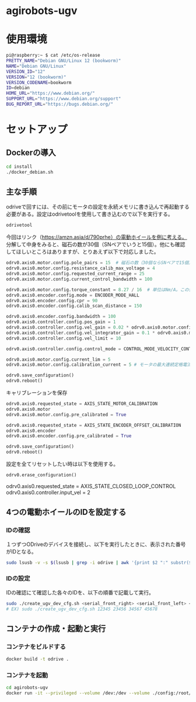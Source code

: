 # agirobots-ugv

# 使用環境
``` bash
pi@raspberry:~ $ cat /etc/os-release
PRETTY_NAME="Debian GNU/Linux 12 (bookworm)"
NAME="Debian GNU/Linux"
VERSION_ID="12"
VERSION="12 (bookworm)"
VERSION_CODENAME=bookworm
ID=debian
HOME_URL="https://www.debian.org/"
SUPPORT_URL="https://www.debian.org/support"
BUG_REPORT_URL="https://bugs.debian.org/"
```

# セットアップ
## Dockerの導入
``` bash
cd install 
./docker_debian.sh
```

## 主な手順
odriveで回すには、その前にモータの設定を永続メモリに書き込んで再起動する必要がある。設定はodrivetoolを使用して書き込むので以下を実行する。

``` bash
odrivetool
```
今回はリンク（https://amzn.asia/d/790prhe）の電動ホイールを例に考える。
分解して中身をみると、磁石の数が30個（SNペアでいうと15個）。他にも確認してほしいところはありますが、とりあえず以下で対応しました。

``` python
odrv0.axis0.motor.config.pole_pairs = 15  # 磁石の数（30個ならSNペアで15個）
odrv0.axis0.motor.config.resistance_calib_max_voltage = 4   
odrv0.axis0.motor.config.requested_current_range = 25 
odrv0.axis0.motor.config.current_control_bandwidth = 100

odrv0.axis0.motor.config.torque_constant = 8.27 / 16  # 単位はNm/A。この値が異なるとPD?制御が上手く働かない
odrv0.axis0.encoder.config.mode = ENCODER_MODE_HALL
odrv0.axis0.encoder.config.cpr = 90
odrv0.axis0.encoder.config.calib_scan_distance = 150

odrv0.axis0.encoder.config.bandwidth = 100
odrv0.axis0.controller.config.pos_gain = 1
odrv0.axis0.controller.config.vel_gain = 0.02 * odrv0.axis0.motor.config.torque_constant * odrv0.axis0.encoder.config.cpr
odrv0.axis0.controller.config.vel_integrator_gain = 0.1 * odrv0.axis0.motor.config.torque_constant * odrv0.axis0.encoder.config.cpr
odrv0.axis0.controller.config.vel_limit = 10

odrv0.axis0.controller.config.control_mode = CONTROL_MODE_VELOCITY_CONTROL

odrv0.axis0.motor.config.current_lim = 5
odrv0.axis0.motor.config.calibration_current = 5 # モータの最大連続定格電流の50%を超えないように（今回のwheelは約10AがMaxなのでその50%は5A）

odrv0.save_configuration()
odrv0.reboot()
```

キャリブレーションを保存
```python
odrv0.axis0.requested_state = AXIS_STATE_MOTOR_CALIBRATION
odrv0.axis0.motor
odrv0.axis0.motor.config.pre_calibrated = True

odrv0.axis0.requested_state = AXIS_STATE_ENCODER_OFFSET_CALIBRATION
odrv0.axis0.encoder
odrv0.axis0.encoder.config.pre_calibrated = True

odrv0.save_configuration()
odrv0.reboot()
```

設定を全てリセットしたい時は以下を使用する。
``` python
odrv0.erase_configuration()
```

odrv0.axis0.requested_state = AXIS_STATE_CLOSED_LOOP_CONTROL
odrv0.axis0.controller.input_vel = 2


## 4つの電動ホイールのIDを設定する
### IDの確認
１つずつODriveのデバイスを接続し、以下を実行したときに、表示された番号がIDとなる。
``` bash
sudo lsusb -v -s $(lsusb | grep -i odrive | awk '{print $2 ":" substr($4, 1, length($4)-1)}') | grep -i "iSerial" | awk '{print $3}'
```
### IDの設定
IDの確認にて確認した各々のIDを、以下の順番で記載して実行。
```bash
sudo ./create_ugv_dev_cfg.sh <serial_front_right> <serial_front_left> <serial_rear_right> <serial_rear_left>
# EX) sudo ./create_ugv_dev_cfg.sh 12345 23456 34567 45678
```
## コンテナの作成・起動と実行
### コンテナをビルドする
``` bash
docker build -t odrive .
```
### コンテナを起動
``` bash
cd agirobots-ugv
docker run -it --privileged --volume /dev:/dev --volume ./config:/root/ros_workspace/config odrive
```